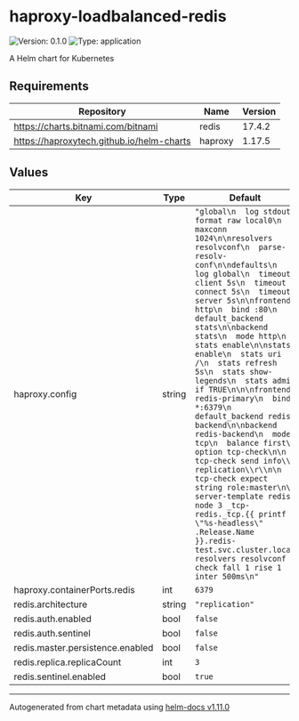 # haproxy-loadbalanced-redis

![Version: 0.1.0](https://img.shields.io/badge/Version-0.1.0-informational?style=flat-square) ![Type: application](https://img.shields.io/badge/Type-application-informational?style=flat-square)

A Helm chart for Kubernetes

## Requirements

| Repository | Name | Version |
|------------|------|---------|
| https://charts.bitnami.com/bitnami | redis | 17.4.2 |
| https://haproxytech.github.io/helm-charts | haproxy | 1.17.5 |

## Values

| Key | Type | Default | Description |
|-----|------|---------|-------------|
| haproxy.config | string | `"global\n  log stdout format raw local0\n  maxconn 1024\n\nresolvers resolvconf\n  parse-resolv-conf\n\ndefaults\n  log global\n  timeout client 5s\n  timeout connect 5s\n  timeout server 5s\n\nfrontend http\n  bind :80\n  default_backend stats\n\nbackend stats\n  mode http\n  stats enable\n\nstats enable\n  stats uri /\n  stats refresh 5s\n  stats show-legends\n  stats admin if TRUE\n\n\nfrontend redis-primary\n  bind *:6379\n  default_backend redis-backend\n\nbackend redis-backend\n  mode tcp\n  balance first\n  option tcp-check\n\n  tcp-check send info\\ replication\\r\\n\n  tcp-check expect string role:master\n\n  server-template redis-node 3 _tcp-redis._tcp.{{ printf \"%s-headless\" .Release.Name }}.redis-test.svc.cluster.local resolvers resolvconf check fall 1 rise 1 inter 500ms\n"` |  |
| haproxy.containerPorts.redis | int | `6379` |  |
| redis.architecture | string | `"replication"` |  |
| redis.auth.enabled | bool | `false` |  |
| redis.auth.sentinel | bool | `false` |  |
| redis.master.persistence.enabled | bool | `false` |  |
| redis.replica.replicaCount | int | `3` |  |
| redis.sentinel.enabled | bool | `true` |  |

----------------------------------------------
Autogenerated from chart metadata using [helm-docs v1.11.0](https://github.com/norwoodj/helm-docs/releases/v1.11.0)
